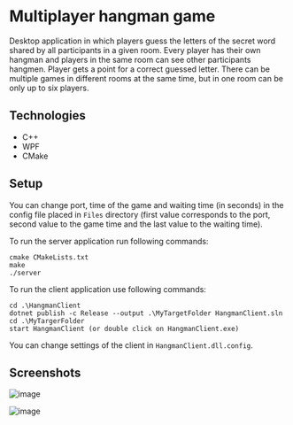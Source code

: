 # Multiplayer hangman game
Desktop application in which players guess the letters of the secret word shared by all participants in a given room. Every player has their own hangman and players in the same room can see other participants hangmen. Player gets a point for a correct guessed letter. There can be multiple games in different rooms at the same time, but in one room can be only up to six players.

## Technologies
* C++
* WPF
* CMake

## Setup
You can change port, time of the game and waiting time (in seconds) in the config file placed in ``Files`` directory (first value corresponds to the port, second value to the game time and the last value to the waiting time).

To run the server application run following commands:
```
cmake CMakeLists.txt
make
./server
```

To run the client application use following commands:
```
cd .\HangmanClient
dotnet publish -c Release --output .\MyTargetFolder HangmanClient.sln
cd .\MyTargerFolder
start HangmanClient (or double click on HangmanClient.exe)
```

You can change settings of the client in ``HangmanClient.dll.config``.

## Screenshots
![image](https://user-images.githubusercontent.com/56191063/155878977-9ed73ccb-83ce-4f28-8b36-ca7980d6b06a.png)

![image](https://user-images.githubusercontent.com/56191063/155879067-1487e72c-4be1-47b3-be96-6d461bdad6e1.png)
